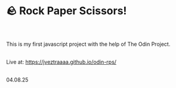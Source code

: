 # 🪨 Rock Paper Scissors! <br><br>
This is my first javascript project with the help of The Odin Project. <br><br>

Live at: https://jveztraaaa.github.io/odin-rps/ 
<br><br>

04.08.25